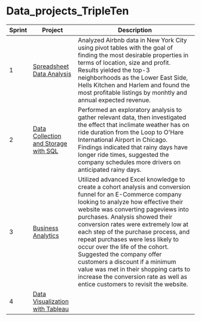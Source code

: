 # Data_projects_TripleTen

| Sprint | Project | Description   |
|-------------|-------------|-------------|
| 1 | [Spreadsheet Data Analysis](https://docs.google.com/spreadsheets/d/1u7r_yy3UnyNvCRCxr1iUkdgdEQtV_68CvUt914RgGg0/edit?gid=2072559734#gid=2072559734) | Analyzed Airbnb data in New York City using pivot tables with the goal of finding the most desirable properties in terms of location, size and profit. Results yielded the top-3 neighborhoods as the Lower East Side, Hells Kitchen and Harlem and found the most profitable listings by monhtly and annual expected revenue. |
| 2 | [Data Collection and Storage with SQL](https://tripleten.com/trainer/bi-analyst/lesson/32ddb20e-3ada-4aea-88d7-3ba42f2bd09c/task/b71ea9f7-de8c-4574-a13a-4a053562abec/) | Performed an exploratory analysis to gather relevant data, then investigated the effect that inclimate weather has on ride duration from the Loop to O'Hare International Airport in Chicago. Findings indicated that rainy days have longer ride times, suggested the company schedules more drivers on anticipated rainy days. |
| 3 | [Business Analytics](https://docs.google.com/spreadsheets/d/1RcYERi2I4XzXuIAlcRxKrT2ZAll2nhKdTPpWgnoNuAg/edit?gid=38637670#gid=38637670) | Utilized advanced Excel knowledge to create a cohort analysis and conversion funnel for an E-Commerce company looking to analyze how effective their website was converting pageviews into purchases. Analysis showed their conversion rates were extremely low at each step of the purchase process, and repeat purchases were less likely to occur over the life of the cohort. Suggested the company offer customers a discount if a minimum value was met in their shopping carts to increase the conversion rate as well as entice customers to revisit the website. |
| 4 | [Data Visualization with Tableau](https://public.tableau.com/app/profile/jacob.wise3346/viz/JakeWise_Superstore_Project_Final/Avg_ProfitvReturnRatebyState) | 
